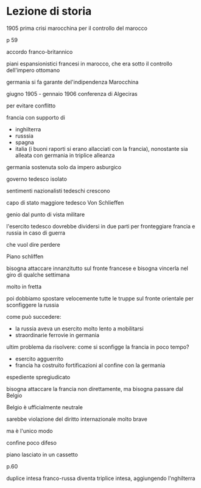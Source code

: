 # Lezione di storia

1905 prima crisi marocchina per il controllo del marocco

p 59

accordo franco-britannico


piani espansionistici francesi in marocco, che era sotto il controllo dell'impero ottomano

germania si fa garante del'indipendenza Marocchina

 giugno 1905 - gennaio 1906 
conferenza di Algeciras


per evitare conflitto

francia con supporto di
* inghilterra
* russsia
* spagna
* italia (i buoni raporti si erano allacciati con la francia), nonostante sia alleata con germania in triplice alleanza

germania sostenuta solo da impero asburgico

governo tedesco isolato

sentimenti nazionalisti tedeschi crescono



capo di stato maggiore tedesco
Von Schlieffen

genio dal punto di vista militare

l'esercito tedesco dovrebbe dividersi in due parti  per fronteggiare francia e russia in caso di guerra

che vuol dire perdere


Piano schliffen

bisogna attaccare innanzitutto sul fronte francese e bisogna vincerla nel giro di qualche settimana

molto in fretta

poi dobbiamo spostare velocemente tutte le truppe sul fronte orientale per sconfiggere la russia

come può succedere:
* la russia aveva un esercito molto lento a mobilitarsi
* straordinarie ferrovie in germania


ultim problema da risolvere: come si sconfigge la francia in poco tempo?
* esercito agguerrito
* francia ha costruito fortificazioni al confine con la germania

espediente spregiudicato

bisogna attaccare la francia non direttamente, ma bisogna passare dal Belgio

Belgio è ufficialmente neutrale

sarebbe violazione del diritto internazionale molto brave


ma è l'unico modo

confine poco difeso

piano lasciato in un cassetto

p.60

duplice intesa franco-russa diventa triplice intesa, aggiungendo l'nghilterra

<!--stackedit_data:
eyJoaXN0b3J5IjpbLTE0NDA0MDM3MTcsNzg1MDgyOTg1LDExNj
IzMDY0NTcsLTE3MDkzMTQwMzZdfQ==
-->